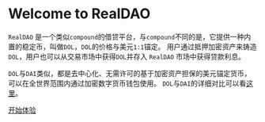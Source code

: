 # Welcome to RealDAO

`RealDAO` 是一个类似`compound`的借贷平台，与`compound`不同的是，它提供一种内置的稳定币，叫做`DOL`，`DOL`的价格与美元`1:1`锚定。
用户通过抵押加密资产来铸造`DOL`，用户也可以从交易市场中获得`DOL`并存入 `RealDAO` 市场中获得贷款利息。

`DOL`与`DAI`类似，都是去中心化、无需许可的基于加密资产担保的美元锚定货币，可以在全世界范围内通过加密数字货币钱包使用。
`DOL`与`DAI`的详细对比可以看[这里](./protocol/introduction)。

<a class="md-button md-button--primary" href="http://app.realdao.finance">开始体验</a>
